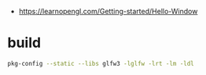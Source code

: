 - https://learnopengl.com/Getting-started/Hello-Window

# build

```bash
pkg-config --static --libs glfw3 -lglfw -lrt -lm -ldl
```
